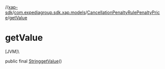 //[xap-sdk](../../../index.md)/[com.expediagroup.sdk.xap.models](../index.md)/[CancellationPenaltyRulePenaltyPrice](index.md)/[getValue](get-value.md)

# getValue

[JVM]\

public final [String](https://docs.oracle.com/javase/8/docs/api/java/lang/String.html)[getValue](get-value.md)()
